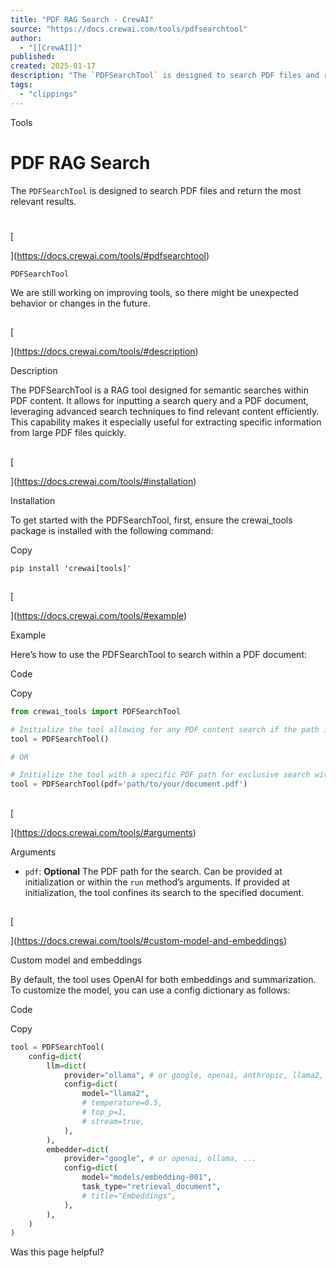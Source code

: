 ```yaml
---
title: "PDF RAG Search - CrewAI"
source: "https://docs.crewai.com/tools/pdfsearchtool"
author:
  - "[[CrewAI]]"
published:
created: 2025-01-17
description: "The `PDFSearchTool` is designed to search PDF files and return the most relevant results."
tags:
  - "clippings"
---
```

Tools

# PDF RAG Search

The `PDFSearchTool` is designed to search PDF files and return the most relevant results.

# 

[​

](https://docs.crewai.com/tools/#pdfsearchtool)

`PDFSearchTool`

We are still working on improving tools, so there might be unexpected behavior or changes in the future.

## 

[​

](https://docs.crewai.com/tools/#description)

Description

The PDFSearchTool is a RAG tool designed for semantic searches within PDF content. It allows for inputting a search query and a PDF document, leveraging advanced search techniques to find relevant content efficiently. This capability makes it especially useful for extracting specific information from large PDF files quickly.

## 

[​

](https://docs.crewai.com/tools/#installation)

Installation

To get started with the PDFSearchTool, first, ensure the crewai\_tools package is installed with the following command:

Copy

```shell
pip install 'crewai[tools]'
```

## 

[​

](https://docs.crewai.com/tools/#example)

Example

Here’s how to use the PDFSearchTool to search within a PDF document:

Code

Copy

```python
from crewai_tools import PDFSearchTool

# Initialize the tool allowing for any PDF content search if the path is provided during execution
tool = PDFSearchTool()

# OR

# Initialize the tool with a specific PDF path for exclusive search within that document
tool = PDFSearchTool(pdf='path/to/your/document.pdf')
```

## 

[​

](https://docs.crewai.com/tools/#arguments)

Arguments

- `pdf`: **Optional** The PDF path for the search. Can be provided at initialization or within the `run` method’s arguments. If provided at initialization, the tool confines its search to the specified document.

## 

[​

](https://docs.crewai.com/tools/#custom-model-and-embeddings)

Custom model and embeddings

By default, the tool uses OpenAI for both embeddings and summarization. To customize the model, you can use a config dictionary as follows:

Code

Copy

```python
tool = PDFSearchTool(
    config=dict(
        llm=dict(
            provider="ollama", # or google, openai, anthropic, llama2, ...
            config=dict(
                model="llama2",
                # temperature=0.5,
                # top_p=1,
                # stream=true,
            ),
        ),
        embedder=dict(
            provider="google", # or openai, ollama, ...
            config=dict(
                model="models/embedding-001",
                task_type="retrieval_document",
                # title="Embeddings",
            ),
        ),
    )
)
```

Was this page helpful?